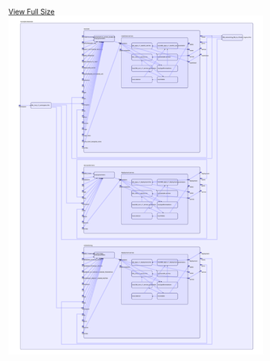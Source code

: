 [View Full Size](https://raw.githubusercontent.com/mingfang/terraform-k8s-modules/master/examples/weaviate/diagram.svg?sanitize=true)<img src="diagram.svg"/>
